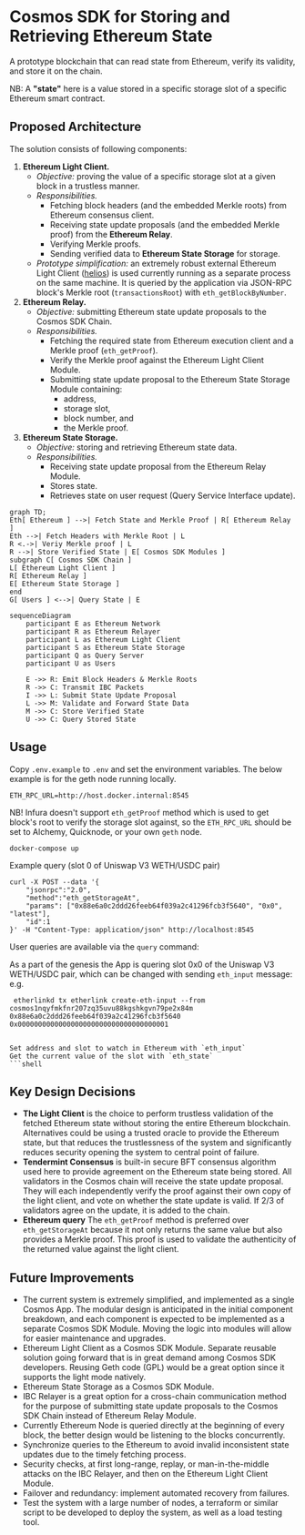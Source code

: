 # Cosmos SDK  for Storing and Retrieving Ethereum State

A prototype blockchain that can read state from Ethereum, verify its validity, and store it on the chain.

NB: A **"state"** here is a value stored in a specific storage slot of a specific Ethereum smart contract.

## Proposed Architecture

The solution consists of following components:

1. **Ethereum Light Client.**
    - _Objective:_ proving the value of a specific storage slot at a given block in a trustless manner.
    - _Responsibilities._
        - Fetching block headers (and the embedded Merkle roots) from Ethereum consensus client.
        - Receiving state update proposals (and the embedded Merkle proof) from the **Ethereum Relay**.
        - Verifying Merkle proofs.
        - Sending verified data to **Ethereum State Storage** for storage.
    - _Prototype simplification:_ an extremely robust external Ethereum Light
      Client ([helios](https://github.com/a16z/helios)) is used currently running as a separate process on the same
      machine. It is queried by the application via JSON-RPC block's Merkle root (`transactionsRoot`)
      with `eth_getBlockByNumber`.
2. **Ethereum Relay.**
    - _Objective:_ submitting Ethereum state update proposals to the Cosmos SDK Chain.
    - _Responsibilities._
        - Fetching the required state from Ethereum execution client and a Merkle proof (`eth_getProof`).
        - Verify the Merkle proof against the Ethereum Light Client Module.
        - Submitting state update proposal to the Ethereum State Storage Module containing:
            - address,
            - storage slot,
            - block number, and
            - the Merkle proof.
3. **Ethereum State Storage.**
    - _Objective:_ storing and retrieving Ethereum state data.
    - _Responsibilities._
        - Receiving state update proposal from the Ethereum Relay Module.
        - Stores state.
        - Retrieves state on user request (Query Service Interface update).

```mermaid
graph TD;
Eth[ Ethereum ] -->| Fetch State and Merkle Proof | R[ Ethereum Relay ]
Eth -->| Fetch Headers with Merkle Root | L
R <.->| Veriy Merkle proof | L
R -->| Store Verified State | E[ Cosmos SDK Modules ]
subgraph C[ Cosmos SDK Chain ]
L[ Ethereum Light Client ]
R[ Ethereum Relay ]
E[ Ethereum State Storage ]
end
G[ Users ] <-->| Query State | E
```

```mermaid
sequenceDiagram
    participant E as Ethereum Network
    participant R as Ethereum Relayer
    participant L as Ethereum Light Client
    participant S as Ethereum State Storage
    participant Q as Query Server
    participant U as Users

    E ->> R: Emit Block Headers & Merkle Roots
    R ->> C: Transmit IBC Packets
    I ->> L: Submit State Update Proposal
    L ->> M: Validate and Forward State Data
    M ->> C: Store Verified State
    U ->> C: Query Stored State

```

## Usage

Copy `.env.example` to `.env` and set the environment variables.
The below example is for the geth node running locally.

```shell
ETH_RPC_URL=http://host.docker.internal:8545
```

NB! Infura doesn't support `eth_getProof` method which is used to get block's root to verify the storage slot against,
so the `ETH_RPC_URL` should be set to Alchemy, Quicknode, or your own `geth` node.

```shell
docker-compose up
```

Example query (slot 0 of Uniswap V3 WETH/USDC pair)

```shell
curl -X POST --data '{
    "jsonrpc":"2.0",
    "method":"eth_getStorageAt",
    "params": ["0x88e6a0c2ddd26feeb64f039a2c41296fcb3f5640", "0x0", "latest"],
    "id":1
}' -H "Content-Type: application/json" http://localhost:8545
```

User queries are available via the `query` command:

As a part of the genesis the App is quering slot 0x0 of the Uniswap V3 WETH/USDC pair, which can be changed with
sending `eth_input` message:
e.g.

```shell
 etherlinkd tx etherlink create-eth-input --from cosmos1nqyfmkfnr207zq35uvu88kgshkgvn79pe2x84m 0x88e6a0c2ddd26feeb64f039a2c41296fcb3f5640 0x0000000000000000000000000000000000001
```

```shell

Set address and slot to watch in Ethereum with `eth_input`
Get the current value of the slot with `eth_state`
```shell
```

## Key Design Decisions

- **The Light Client** is the choice to perform trustless validation of the fetched Ethereum state without storing the
  entire Ethereum blockchain. Alternatives could be using a trusted oracle to provide the Ethereum state, but that
  reduces the trustlessness of the system and significantly reduces security opening the system to central point of
  failure.
- **Tendermint Consensus** is built-in secure BFT consensus algorithm used here to provide agreement on the Ethereum
  state being stored. All validators in the Cosmos chain will receive the state update proposal. They will each
  independently verify the proof against their own copy of the light client, and vote on whether the state update is
  valid. If 2/3 of validators agree on the update, it is added to the chain.
- **Ethereum query** The `eth_getProof` method is preferred over `eth_getStorageAt` because it not only returns the same
  value but also provides a Merkle proof. This proof is used to validate the authenticity of the returned value against
  the light client.

## Future Improvements

- The current system is extremely simplified, and implemented as a single Cosmos App. The modular design is anticipated
  in the initial component breakdown, and each component is expected to be implemented as a separate Cosmos SDK Module.
  Moving the logic into modules will allow for easier maintenance and upgrades.
- Ethereum Light Client as a Cosmos SDK Module. Separate reusable solution going forward that is in great demand among
  Cosmos SDK developers. Reusing Geth code (GPL) would be a great option since it supports the light mode natively.
- Ethereum State Storage as a Cosmos SDK Module.
- IBC Relayer is a great option for a cross-chain communication method for the purpose of submitting state update
  proposals to the Cosmos SDK Chain instead of Ethereum Relay Module.
- Currently Ethereum Node is queried directly at the beginning of every block, the better design would be listening to
  the blocks concurrently.
- Synchronize queries to the Ethereum to avoid invalid inconsistent state updates due to the timely fetching process.
- Security checks, at first long-range, replay, or man-in-the-middle attacks on the IBC Relayer, and then on the
  Ethereum Light Client Module.
- Failover and redundancy: implement automated recovery from failures.
- Test the system with a large number of nodes, a terraform or similar script to be developed to deploy the system, as
  well as a load testing tool.